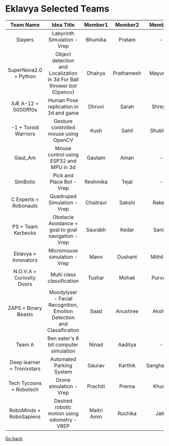 # Eklavya Selected Teams

|          Team Name         |                               Idea Title                              |   Member1   |   Member2  |   Member3   |  Member4 |           Primary  Mentor           |
|:--------------------------:|:---------------------------------------------------------------------:|:-----------:|:----------:|:-----------:|:--------:|:-----------------------------------:|
| Slayers                    | Labyrinth Simulation - Vrep                                           | Bhumika     | Pratam     | -           | -        | Lukesh / Jitesh / Vedant            |
| SuperNova2.0 + Python      | Object detection and Localization in 3d For Ball thrower bot (Opencv) | Dhairya     | Prathamesh | Mayuresh    | Atharva  | Omkar S /Preeti/Shantanu            |
| XÆ A-12 + 0000fff0x        | Human Pose replication in 3d and game                                 | Dhruvi      | Sarah      | Shreyas     | -        | Saharsh / Akshat                    |
| -1 + Toroid Warriors       | Gesture controlled mouse using OpenCV                                 | Kush        | Sahil      | Shubham     | -        | Vedant / Sravan                     |
| Gaut_Am                    | Mouse control using ESP32 and MPU in 3d                               | Gautam      | Aman       | -           | -        | Vedant / Shubham / Omkar B / Sravan |
| SimBotix                   | Pick and Place Bot - Vrep                                             | Reshmika    | Tejal      | -           | -        | Preeti / Manas                      |
| C Experts + Robonauts      | Quadruped Simulation - Vrep                                           | Chaitravi   | Sakshi     | Rakesh      | Chahat   | Jitesh / Shamit                     |
| PS + Team Kerbecks         | Obstacle Avoidance + goal to goal  navigation - Vrep                  | Saurabh     | Kedar      | Sanika      | Parvathy | Sanath / Maunil/ Neha               |
| Eklavya + Innovators       | Micromouse simulation - Vrep                                          | Mann        | Dushant    | Mithilesh   | Harsh    | Dhruva / Omkar S                    |
| N.O.V.A + Curiosity Doors  | Multi class classification                                            | Tushar      | Mohak      | Purvank     |    -     | Rahul/ Abhinav/ Shantanu            |
| ZAPS + Binary Beasts       | Moodylyser - Facial Recognition, Emotion Detection and Classification | Saad        | Anushree   | Akshay      | Siddhant | Abhinav / Shantanu                  |
| Team A                     | Ben eater's 8 bit computer simulation                                 | Ninad       | Aaditya    | -           | -        | Omkar B / Lukesh / Vedant           |
| Deep learner + Tronixstars | Automated Parking System                                              | Gaurav      | Karthik    | Sanghamitra | Mayuri   | Manas                               |
| Tech Tycoons + Robotech    | Drone simulation - Vrep                                               | Prachiti    | Prerna     | Khushi      | Samina   | Lukesh / Omkar S                    |
| RoboMinds + RoboSapiens    | Desired robotic motion using odometry - VREP                          | Maitri Amin | Ruchika    | Jatin       | Sandesh  | Shamit / Shubham                    |

[Go back](index.md)
